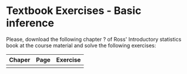 # Textbook Exercises - Basic inference

Please, download the following chapter ? of Ross' Introductory statistics book at the course material and solve the following exercises:

| Chaper | Page | Exercise     |
| ------:| ----:| ------------:|
|        |      |              |